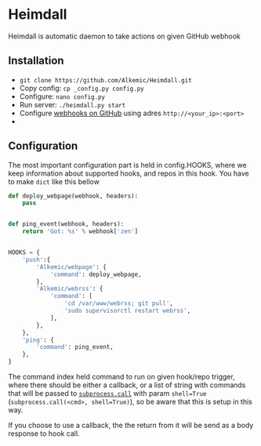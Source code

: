 # Heimdall

Heimdall is automatic daemon to take actions on given GitHub webhook

## Installation

* `git clone https://github.com/Alkemic/Heimdall.git`
* Copy config: `cp _config.py config.py`
* Configure: `nano config.py`
* Run server: `./heimdall.py start`
* Configure [webhooks on GitHub](https://developer.github.com/webhooks/) using adres `http://<your_ip>:<port>`
* 

## Configuration

The most important configuration part is held in config.HOOKS, where we keep information about supported hooks, and repos in this hook. You have to make `dict` like this bellow

```python
def deploy_webpage(webhook, headers):
    pass


def ping_event(webhook, headers):
    return 'Got: %s' % webhook['zen']


HOOKS = {
    'push':{
        'Alkemic/webpage': {
            'command': deploy_webpage,
        },
        'Alkemic/webrss': {
            'command': [
                'cd /var/www/webrss; git pull',
                'sudo supervisorctl restart webrss',
            ],
        },
    },
    'ping': {
        'command': ping_event,
    },
}
```

The command index held command to run on given hook/repo trigger, where there should be either a callback, or a list of string with commands that will be passed to [`subprocess.call`](https://docs.python.org/2/library/subprocess.html#subprocess.call) with param `shell=True` (`subprocess.call(<cmd>, shell=True)`), so be aware that this is setup in this way.

If you choose to use a callback, the the return from it will be send as a body response to hook call.
